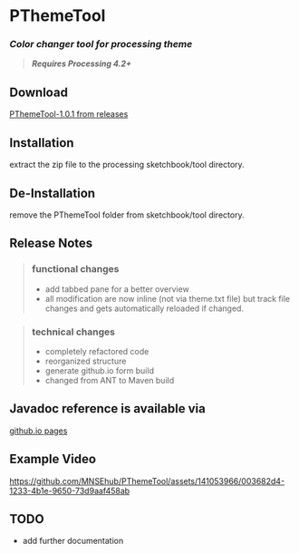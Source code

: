 # PThemeTool
### _Color changer tool for processing theme_

> **_Requires Processing 4.2+_**

## Download
[PThemeTool-1.0.1 from releases](https://github.com/MNSEhub/PThemeTool/releases)

## Installation
extract the zip file to the processing sketchbook/tool directory.

## De-Installation
remove the PThemeTool folder from sketchbook/tool directory.

## Release Notes
> ### functional changes ###
> * add tabbed pane for a better overview
> * all modification are now inline (not via theme.txt file) but track file changes and gets automatically reloaded if changed.

> ### technical changes ###
> * completely refactored code
> * reorganized structure
> * generate github.io form build
> * changed from ANT to Maven build

## Javadoc reference is available via 
[github.io pages](https://mnsehub.github.io/PThemeTool/)

## Example Video
https://github.com/MNSEhub/PThemeTool/assets/141053966/003682d4-1233-4b1e-9650-73d9aaf458ab

## TODO
* add further documentation
